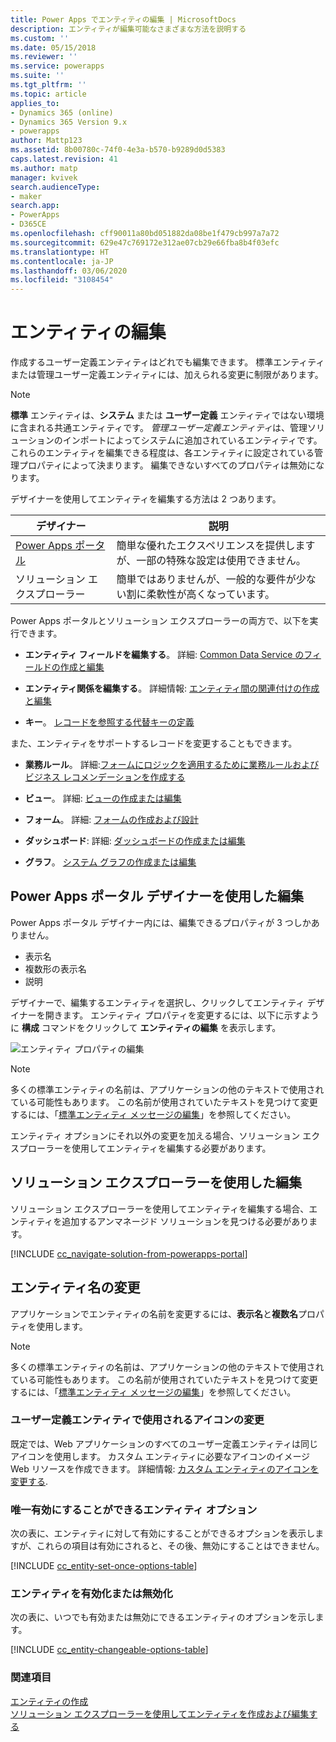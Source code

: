 ```yaml
---
title: Power Apps でエンティティの編集 | MicrosoftDocs
description: エンティティが編集可能なさまざまな方法を説明する
ms.custom: ''
ms.date: 05/15/2018
ms.reviewer: ''
ms.service: powerapps
ms.suite: ''
ms.tgt_pltfrm: ''
ms.topic: article
applies_to:
- Dynamics 365 (online)
- Dynamics 365 Version 9.x
- powerapps
author: Mattp123
ms.assetid: 8b00780c-74f0-4e3a-b570-b9289d0d5383
caps.latest.revision: 41
ms.author: matp
manager: kvivek
search.audienceType:
- maker
search.app:
- PowerApps
- D365CE
ms.openlocfilehash: cff90011a80bd051882da08be1f479cb997a7a72
ms.sourcegitcommit: 629e47c769172e312ae07cb29e66fba8b4f03efc
ms.translationtype: HT
ms.contentlocale: ja-JP
ms.lasthandoff: 03/06/2020
ms.locfileid: "3108454"
---
```

# <a name="edit-an-entity"></a>エンティティの編集

作成するユーザー定義エンティティはどれでも編集できます。 標準エンティティまたは管理ユーザー定義エンティティには、加えられる変更に制限があります。  
  
> [!NOTE]
> **標準** エンティティは、**システム** または **ユーザー定義** エンティティではない環境に含まれる共通エンティティです。 *管理ユーザー定義エンティティ*は、管理ソリューションのインポートによってシステムに追加されているエンティティです。 これらのエンティティを編集できる程度は、各エンティティに設定されている管理プロパティによって決まります。 編集できないすべてのプロパティは無効になります。 

デザイナーを使用してエンティティを編集する方法は 2 つあります。

|デザイナー|説明|
|--|--|
|[Power Apps ポータル](https://make.powerapps.com/?utm_source=padocs&utm_medium=linkinadoc&utm_campaign=referralsfromdoc)|簡単な優れたエクスペリエンスを提供しますが、一部の特殊な設定は使用できません。|
|ソリューション エクスプローラー|簡単ではありませんが、一般的な要件が少ない割に柔軟性が高くなっています。|

Power Apps ポータルとソリューション エクスプローラーの両方で、以下を実行できます。

- **エンティティ フィールドを編集する**。 詳細: [Common Data Service のフィールドの作成と編集](create-edit-fields.md)
  
- **エンティティ関係を編集する**。 詳細情報: [エンティティ間の関連付けの作成と編集](create-edit-entity-relationships.md)

- **キー**。 [レコードを参照する代替キーの定義](define-alternate-keys-reference-records.md)
  
また、エンティティをサポートするレコードを変更することもできます。  

- **業務ルール**。 詳細:[フォームにロジックを適用するために業務ルールおよびビジネス レコメンデーションを作成する](../model-driven-apps/create-business-rules-recommendations-apply-logic-form.md)

- **ビュー**。 詳細: [ビューの作成または編集](../model-driven-apps/create-edit-views.md)
  
- **フォーム**。 詳細: [フォームの作成および設計](../model-driven-apps/create-design-forms.md)

- **ダッシュボード**:  詳細: [ダッシュボードの作成または編集](../model-driven-apps/create-edit-dashboards.md)

- **グラフ**。 [システム グラフの作成または編集](../model-driven-apps/create-edit-system-chart.md)

## <a name="edit-using-power-apps-portal-designer"></a>Power Apps ポータル デザイナーを使用した編集

Power Apps ポータル デザイナー内には、編集できるプロパティが 3 つしかありません。
 - 表示名
 - 複数形の表示名
 - 説明

デザイナーで、編集するエンティティを選択し、クリックしてエンティティ デザイナーを開きます。 エンティティ プロパティを変更するには、以下に示すように **構成** コマンドをクリックして **エンティティの編集** を表示します。

![エンティティ プロパティの編集](media/edit-entity-properties-powerapps-portal-designer.png)

> [!NOTE]
>  多くの標準エンティティの名前は、アプリケーションの他のテキストで使用されている可能性もあります。 この名前が使用されていたテキストを見つけて変更するには、「[標準エンティティ メッセージの編集](edit-system-entity-messages.md)」を参照してください。

エンティティ オプションにそれ以外の変更を加える場合、ソリューション エクスプローラーを使用してエンティティを編集する必要があります。

## <a name="edit-using-solution-explorer"></a>ソリューション エクスプローラーを使用した編集

ソリューション エクスプローラーを使用してエンティティを編集する場合、エンティティを追加するアンマネージド ソリューションを見つける必要があります。

[!INCLUDE [cc_navigate-solution-from-powerapps-portal](../../includes/cc_navigate-solution-from-powerapps-portal.md)]
  
<a name="BKMK_ChangeEntityName"></a> 
  
## <a name="change-the-name-of-an-entity"></a>エンティティ名の変更  

アプリケーションでエンティティの名前を変更するには、**表示名**と**複数名**プロパティを使用します。 

> [!NOTE]
>  多くの標準エンティティの名前は、アプリケーションの他のテキストで使用されている可能性もあります。 この名前が使用されていたテキストを見つけて変更するには、「[標準エンティティ メッセージの編集](edit-system-entity-messages.md)」を参照してください。
  
<a name="BKMK_ChangeEntityIcon"></a>   

###  <a name="change-the-icons-used-for-custom-entities"></a>ユーザー定義エンティティで使用されるアイコンの変更  

既定では、Web アプリケーションのすべてのユーザー定義エンティティは同じアイコンを使用します。 カスタム エンティティに必要なアイコンのイメージ Web リソースを作成できます。 詳細情報:  [カスタム エンティティのアイコンを変更する](../model-driven-apps/change-custom-entity-icons.md).  
  
<a name="BKMK_EnableOptions"></a>  
 
###  <a name="entity-options-that-can-only-be-enabled"></a>唯一有効にすることができるエンティティ オプション  

次の表に、エンティティに対して有効にすることができるオプションを表示しますが、これらの項目は有効にされると、その後、無効にすることはできません。  

[!INCLUDE [cc_entity-set-once-options-table](../../includes/cc_entity-set-once-options-table.md)] 
  
<a name="BKMK_EnableDisableOptions"></a>  
 
###  <a name="enable-or-disable-entity-options"></a>エンティティを有効化または無効化  

次の表に、いつでも有効または無効にできるエンティティのオプションを示します。  

[!INCLUDE [cc_entity-changeable-options-table](../../includes/cc_entity-changeable-options-table.md)] 

### <a name="see-also"></a>関連項目

[エンティティの作成](create-edit-entities.md)<br />
[ソリューション エクスプローラーを使用してエンティティを作成および編集する](create-edit-entities-solution-explorer.md)
